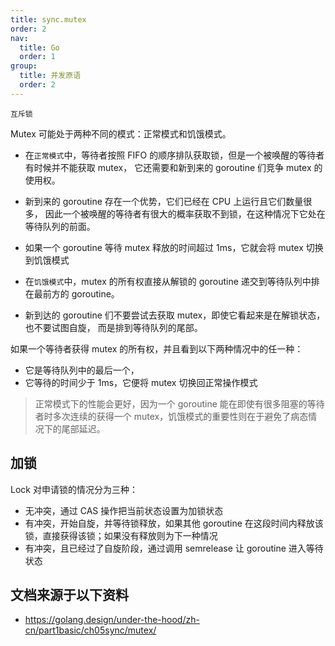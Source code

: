 ```yaml
---
title: sync.mutex
order: 2
nav:
  title: Go
  order: 1
group:
  title: 并发原语
  order: 2
---
```


`互斥锁`

Mutex 可能处于两种不同的模式：正常模式和饥饿模式。

- 在`正常模式`中，等待者按照 FIFO 的顺序排队获取锁，但是一个被唤醒的等待者有时候并不能获取 mutex， 它还需要和新到来的 goroutine 们竞争 mutex 的使用权。 

- 新到来的 goroutine 存在一个优势，它们已经在 CPU 上运行且它们数量很多， 因此一个被唤醒的等待者有很大的概率获取不到锁，在这种情况下它处在等待队列的前面。 

- 如果一个 goroutine 等待 mutex 释放的时间超过 1ms，它就会将 mutex 切换到饥饿模式

- 在`饥饿模式`中，mutex 的所有权直接从解锁的 goroutine 递交到等待队列中排在最前方的 goroutine。 

- 新到达的 goroutine 们不要尝试去获取 mutex，即使它看起来是在解锁状态，也不要试图自旋， 而是排到等待队列的尾部。


如果一个等待者获得 mutex 的所有权，并且看到以下两种情况中的任一种：

- 它是等待队列中的最后一个，
- 它等待的时间少于 1ms，它便将 mutex 切换回正常操作模式

> 正常模式下的性能会更好，因为一个 goroutine 能在即使有很多阻塞的等待者时多次连续的获得一个 mutex，饥饿模式的重要性则在于避免了病态情况下的尾部延迟。


## 加锁
Lock 对申请锁的情况分为三种：

- 无冲突，通过 CAS 操作把当前状态设置为加锁状态
- 有冲突，开始自旋，并等待锁释放，如果其他 goroutine 在这段时间内释放该锁，直接获得该锁；如果没有释放则为下一种情况
- 有冲突，且已经过了自旋阶段，通过调用 semrelease 让 goroutine 进入等待状态

## 文档来源于以下资料

- https://golang.design/under-the-hood/zh-cn/part1basic/ch05sync/mutex/

